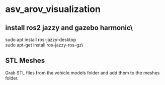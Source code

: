 # asv_arov_visualization
## install ros2 jazzy and gazebo harmonic\
sudo apt install ros-jazzy-desktop\
sudo apt-get install ros-jazzy-ros-gz\

## STL Meshes
Grab STL files from the vehicle models folder and add them to the meshes folder.
